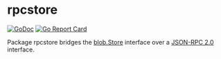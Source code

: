 # rpcstore

[![GoDoc](https://img.shields.io/static/v1?label=godoc&message=reference&color=white)](https://pkg.go.dev/github.com/creachadair/rpcstore)
[![Go Report Card](https://goreportcard.com/badge/github.com/creachadair/rpcstore)](https://goreportcard.com/report/github.com/creachadair/rpcstore)

Package rpcstore bridges the [blob.Store][bs] interface over a [JSON-RPC 2.0][jrpc2] interface.

[bs]: https://godoc.org/github.com/creachadair/ffs/blob#Store
[jrpc2]: https://pkg.go.dev/github.com/creachadair/jrpc2
